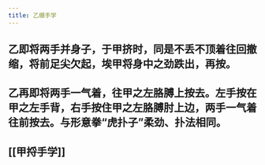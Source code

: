 ```yaml
---
title: 乙绷手学
---
```


## 乙即将两手并身子，于甲挤时，同是不丢不顶着往回撤缩，将前足尖欠起，埃甲将身中之劲跌出，再按。

## 乙再即将两手一气着，往甲之左胳膊上按去。左手按在甲之左手背，右手按住甲之左胳膊肘上边，两手一气着往前按去。与形意拳“虎扑子”柔劲、扑法相同。
## [[甲捋手学]]
##
